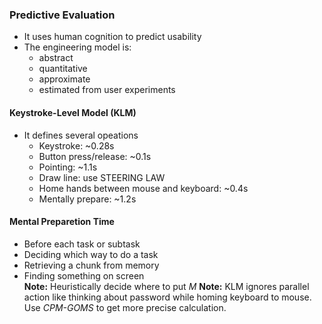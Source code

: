 ### Predictive Evaluation
- It uses human cognition to predict usability
- The engineering model is:
	* abstract
	* quantitative
	* approximate
	* estimated from user experiments

#### Keystroke-Level Model (KLM)
- It defines several opeations
	* Keystroke: ~0.28s
	* Button press/release: ~0.1s 
	* Pointing: ~1.1s
	* Draw line: use STEERING LAW
	* Home hands between mouse and keyboard: ~0.4s
	* Mentally prepare: ~1.2s

#### Mental Preparetion Time
- Before each task or subtask
- Deciding which way to do a task
- Retrieving a chunk from memory
- Finding something on screen  
**Note:** Heuristically decide where to put *M* 
**Note:** KLM ignores parallel action like thinking about password while homing keyboard to mouse. Use *CPM-GOMS* to get more precise calculation.

